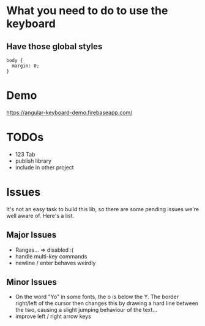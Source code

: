 # What you need to do to use the keyboard

## Have those global styles

```
body {
  margin: 0;
}
```

# Demo

https://angular-keyboard-demo.firebaseapp.com/

# TODOs

- 123 Tab
- publish library
- include in other project

# Issues

It's not an easy task to build this lib, so there are some pending issues we're well aware of. Here's a list.

## Major Issues
- Ranges... => disabled :(
- handle multi-key commands
- newline / enter behaves weirdly

## Minor Issues
- On the word "Yo" in some fonts, the o is below the Y. The border right/left of the cursor then changes this by drawing a hard line between the two, causing a slight jumping behaviour of the text...
- improve left / right arrow keys
